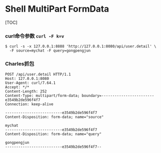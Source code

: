 # Shell MultiPart FormData

[TOC]

### curl命令参数 `curl -F k=v`

```shell
$ curl -s -x 127.0.0.1:8888 'http://127.0.0.1:8080/api/user.detail' \
  -F source=mychat -F query=gongpengjun
```

### Charles抓包

```http
POST /api/user.detail HTTP/1.1
Host: 127.0.0.1:8080
User-Agent: curl/7.64.1
Accept: */*
Content-Length: 252
Content-Type: multipart/form-data; boundary=------------------------e3549b2de596f4f7
Connection: keep-alive

--------------------------e3549b2de596f4f7
Content-Disposition: form-data; name="source"

mychat
--------------------------e3549b2de596f4f7
Content-Disposition: form-data; name="query"

gongpengjun
--------------------------e3549b2de596f4f7--
```

